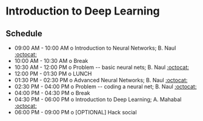 # Introduction to Deep Learning

## Schedule

 * 09:00 AM - 10:00 AM  o  Introduction to Neural Networks; B. Naul [:octocat:](https://github.com/bnaul)
 * 10:00 AM - 10:30 AM  o  Break
 * 10:30 AM - 12:00 PM  o  Problem -- basic neural nets; B. Naul [:octocat:](https://github.com/bnaul)
 * 12:00 PM - 01:30 PM  o  LUNCH
 * 01:30 PM - 02:30 PM  o  Advanced Neural Networks; B. Naul [:octocat:](https://github.com/bnaul)
 * 02:30 PM - 04:00 PM  o  Problem -- coding a neural net; B. Naul [:octocat:](https://github.com/bnaul)
 * 04:00 PM - 04:30 PM  o  Break
 * 04:30 PM - 06:00 PM  o  Introduction to Deep Learning; A. Mahabal [:octocat:](https://github.com/AshishMahabal)
 * 06:00 PM - 09:00 PM  o  [OPTIONAL] Hack social
